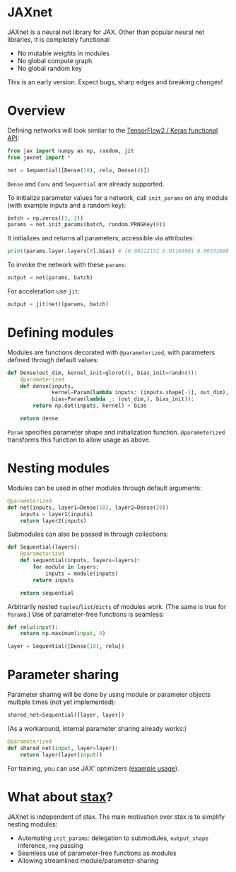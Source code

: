 # JAXnet

JAXnet is a neural net library for JAX. 
Other than popular neural net libraries, it is completely functional:
- No mutable weights in modules
- No global compute graph
- No global random key

This is an early version. Expect bugs, sharp edges and breaking changes!

# Overview

Defining networks will look similar to the [TensorFlow2 / Keras functional API](https://www.tensorflow.org/beta/guide/keras/functional):

```python
from jax import numpy as np, random, jit
from jaxnet import *

net = Sequential([Dense(10), relu, Dense(4)])
```

`Dense` and `Conv` and `Sequential` are already supported.

To initialize parameter values for a network, call `init_params` on any module (with example inputs and a random key):

```python
batch = np.zeros((3, 2))
params = net.init_params(batch, random.PRNGKey(0))
```

It initializes and returns all parameters, accessible via attributes:
```python
print(params.layer.layers[0].bias) # [0.00212132 0.01169001 0.00331698 0.00460713]
```

To invoke the network with these `params`:
```python
output = net(params, batch)
```

For acceleration use `jit`:

```python
output = jit(net)(params, batch)
```

# Defining modules

Modules are functions decorated with `@parameterized`, with parameters defined through default values:

```python
def Dense(out_dim, kernel_init=glorot(), bias_init=randn()):
    @parameterized
    def dense(inputs,
              kernel=Param(lambda inputs: (inputs.shape[-1], out_dim), kernel_init),
              bias=Param(lambda _: (out_dim,), bias_init)):
        return np.dot(inputs, kernel) + bias

    return dense
```

`Param` specifies parameter shape and initialization function. 
`@parameterized` transforms this function to allow usage as above.

# Nesting modules

Modules can be used in other modules through default arguments:

```python
@parameterized
def net(inputs, layer1=Dense(10), layer2=Dense(20))
    inputs = layer1(inputs)
    return layer2(inputs)
```

Submodules can also be passed in through collections:

```python
def Sequential(layers):
    @parameterized
    def sequential(inputs, layers=layers):
        for module in layers:
            inputs = module(inputs)
        return inputs

    return sequential
```

Arbitrarily nested `tuples`/`list`/`dicts` of modules work. (The same is true for `Param`s.)
Use of parameter-free functions is seamless:

```python
def relu(input):
    return np.maximum(input, 0)

layer = Sequential([Dense(10), relu])
```

# Parameter sharing

Parameter sharing will be done by using module or parameter objects multiple times (not yet implemented):

```python
shared_net=Sequential([layer, layer])
```

(As a workaround, internal parameter sharing already works:)

```python
@parameterized
def shared_net(input, layer=layer):
    return layer(layer(input))
```

For training, you can use JAX' optimizers ([example usage](https://github.com/google/jax/blob/master/examples/mnist_classifier.py)).

# What about [stax](https://github.com/google/jax/blob/master/jax/experimental/stax.py)?
JAXnet is independent of stax.
The main motivation over stax is to simplify nesting modules:
 - Automating `init_params`: delegation to submodules, `output_shape` inference, `rng` passing
 - Seamless use of parameter-free functions as modules
 - Allowing streamlined module/parameter-sharing